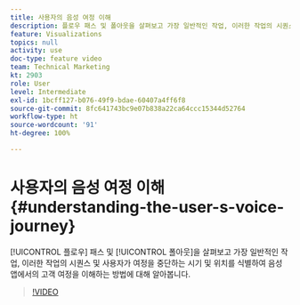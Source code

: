 ```yaml
---
title: 사용자의 음성 여정 이해
description: 플로우 패스 및 폴아웃을 살펴보고 가장 일반적인 작업, 이러한 작업의 시퀀스 및 사용자가 여정을 중단하는 시기 및 위치를 식별하여 음성 앱에서의 고객 여정을 이해하는 방법에 대해 알아봅니다.
feature: Visualizations
topics: null
activity: use
doc-type: feature video
team: Technical Marketing
kt: 2903
role: User
level: Intermediate
exl-id: 1bcff127-b076-49f9-bdae-60407a4ff6f8
source-git-commit: 8fc641743bc9e07b838a22ca64ccc15344d52764
workflow-type: ht
source-wordcount: '91'
ht-degree: 100%

---
```


# 사용자의 음성 여정 이해 {#understanding-the-user-s-voice-journey}

[!UICONTROL 플로우] 패스 및 [!UICONTROL 폴아웃]을 살펴보고 가장 일반적인 작업, 이러한 작업의 시퀀스 및 사용자가 여정을 중단하는 시기 및 위치를 식별하여 음성 앱에서의 고객 여정을 이해하는 방법에 대해 알아봅니다.

>[!VIDEO](https://video.tv.adobe.com/v/27226/?quality=12&learn=on)
